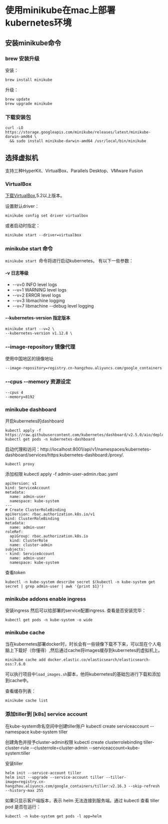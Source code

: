 # 使用minikube在mac上部署kubernetes环境

## 安装minikube命令

### brew 安装升级

安装：
```
brew install minikube
```

升级：
```
brew update
brew upgrade minikube
```


### 下载安装包
```
curl -LO https://storage.googleapis.com/minikube/releases/latest/minikube-darwin-amd64 \
  && sudo install minikube-darwin-amd64 /usr/local/bin/minikube
```

## 选择虚拟机
支持三种HyperKit、VirtualBox、Parallels Desktop、VMware Fusion

### VirtualBox
[下载VirtualBox](https://www.virtualbox.org/wiki/Downloads),5.2以上版本。

设置默认driver：
```
minikube config set driver virtualbox
```

或者启动时指定：
```
minikube start --driver=virtualbox
```

### minikube start 命令
`minikube start `命令将进行启动kubernetes。
有以下一些参数：

#### -v 日志等级
* --v=0 INFO level logs
* --v=1 WARNING level logs
* --v=2 ERROR level logs
* --v=3 libmachine logging
* --v=7 libmachine --debug level logging

#### --kubernetes-version 指定版本
```
minikube start --v=2 \
--kubernetes-version v1.12.8 \
```

### --image-repository 镜像代理
使用中国地区的镜像地址
```
--image-repository=registry.cn-hangzhou.aliyuncs.com/google_containers
```

### --cpus --memory 资源设定
```
--cpus 4
--memory=8192
```

### minikube dashboard
开启kubernetes的dashboard
```
kubectl apply -f https://raw.githubusercontent.com/kubernetes/dashboard/v2.5.0/aio/deploy/recommended.yaml
kubectl get pods -n kubernetes-dashboard
```
启动代理和访问：http://localhost:8001/api/v1/namespaces/kubernetes-dashboard/services/https:kubernetes-dashboard:/proxy/.

```
kubectl proxy
```

添加权限
kubectl apply -f admin-user-admin.rbac.yaml
```
apiVersion: v1
kind: ServiceAccount
metadata:
  name: admin-user
  namespace: kube-system
---
# Create ClusterRoleBinding
apiVersion: rbac.authorization.k8s.io/v1
kind: ClusterRoleBinding
metadata:
  name: admin-user
roleRef:
  apiGroup: rbac.authorization.k8s.io
  kind: ClusterRole
  name: cluster-admin
subjects:
- kind: ServiceAccount
  name: admin-user
  namespace: kube-system
```


查看token
```
kubectl -n kube-system describe secret $(kubectl -n kube-system get secret | grep admin-user | awk '{print $1}')
```

### minikube addons enable ingress
安装ingress
然后可以给部署的service配置ingress.
查看是否安装完毕：
```
kubectl get pods -n kube-system -o wide
```

### minikube cache
当在kubernetes部署docker时，时长会有一些镜像下载不下来，可以现在个人电脑上下载好（你懂得）,然后通过cache将images缓存到kubernetes的虚拟机上。
```
minikube cache add docker.elastic.co/elasticsearch/elasticsearch-oss:7.6.0
```
可以执行项目中`load_images.sh`脚本，他将kubernetes的基础包进行下载和添加到cache中。

查看缓存列表：
```
minikube cache list
```


### 添加tiller到 [k8s] service account

在kube-system命名空间中创建tiller账户
kubectl create serviceaccount --namespace kube-system tiller

创建角色并授予cluster-admin权限
kubectl create clusterrolebinding tiller-cluster-rule --clusterrole=cluster-admin --serviceaccount=kube-system:tiller

安装tiller
```
helm init --service-account tiller
helm init --upgrade --service-account tiller --tiller-image=registry.cn-hangzhou.aliyuncs.com/google_containers/tiller:v2.16.3 --skip-refresh --history-max 255
```


如果只显示客户端版本，表示 helm 无法连接到服务端。通过 kubectl 查看 tiller pod 是否在运行：
```
kubectl -n kube-system get pods -l app=helm
```